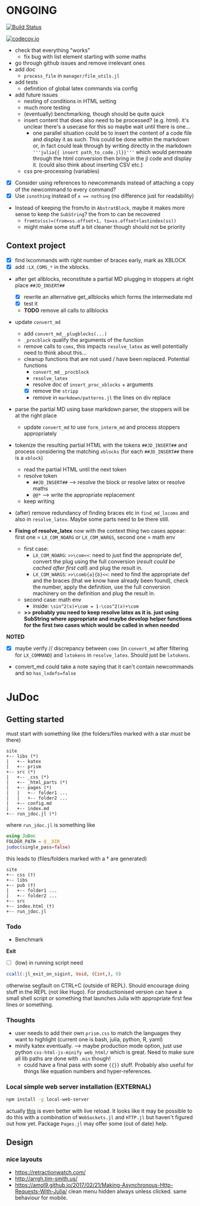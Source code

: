 # ONGOING

[![Build Status](https://travis-ci.org/tlienart/JuDoc.jl.svg?branch=master)](https://travis-ci.org/tlienart/JuDoc.jl)

[![codecov.io](http://codecov.io/github/tlienart/JuDoc.jl/coverage.svg?branch=master)](http://codecov.io/github/tlienart/JuDoc.jl?branch=master)


* check that everything "works"
    * fix bug with list element starting with some maths
* go through github issues and remove irrelevant ones
* add doc
    * `process_file` in `manager/file_utils.jl`
* add tests
    * definition of global latex commands via config
* add future issues
    * nesting of conditions in HTML setting
    * much more testing
    * (eventually) benchmarking, though should be quite quick
    * insert content that does also need to be processed? (e.g. html). it's unclear there's a usecase for this so maybe wait until there is one...
        * one parallel situation could be to insert the content of a code file
        and display it as such. This could be done within the markdown or, in fact could leak through by writing directly in the markdown `'''julia{{ insert path_to_code.jl}}'''` which would permeate through the html conversion then bring in the jl code and display it. (could also think about inserting CSV etc.)
    * css pre-processing (variables)
* [x] Consider using references to newcommands instead of attaching a copy of the newcommand to every command?
* [x] Use `isnothing` instead of `x == nothing` (no difference just for readability)
* Instead of keeping the from/to in `AbstratBlock`, maybe it makes more sense to keep the `SubString`? the from to can be recovered
    * `fromto(ss)=(from=ss.offset+1, to=ss.offset+lastindex(ss))`
    * might make some stuff a bit cleaner though should not be priority

## Context project

* [x] find lxcommands with right number of braces early, mark as XBLOCK
* [x] add `:LX_COMS_*` in the xblocks.
* after get allblocks, reconstitute a partial MD plugging in stoppers at right place `##JD_INSERT##`
    * [x] rewrite an alternative get_allblocks which forms the intermediate md
    * [x] test it
    * **TODO** remove all calls to allblocks
* update `convert_md`
    * add `convert_md__plugblocks(...)`
    * `_procblock` qualify the arguments of the function
    * remove calls to `coms`, this impacts `resolve_latex` as well potentially
    need to think about this...
    * cleanup functions that are not used / have been replaced. Potential functions
        * `convert_md__procblock`
        * `resolve_latex`
        * resolve doc of `insert_proc_xblocks` + arguments
        * [x] remove the `stripp`
        * remove in `markdown/patterns.jl` the lines on div replace
* parse the partial MD using base markdown parser, the stoppers will be at the right place
    * update `convert_md` to use `form_interm_md` and process stoppers appropriately
* tokenize the resulting partial HTML with the tokens `##JD_INSERT##` and process considering the matching `xblocks` (for each `##JD_INSERT##` there is a `xblock`)
    * read the partial HTML until the next token
    * resolve token
        * `##JD_INSERT##` --> resolve the block or resolve latex or resolve maths
        * `@@*` --> write the appropriate replacement
    * keep writing
* (after) remove redundancy of finding braces etc in `find_md_lxcoms` and also in `resolve_latex`. Maybe some parts need to be there still.

* **Fixing of resolve_latex** now with the context thing two cases appear: first one = `LX_COM_NOARG` or `LX_COM_WARGS`, second one = math env
    * first case:
        * `LX_COM_NOARG`: `>>\com<<`: need to just find the appropriate def, convert the plug using the full conversion (*result could be cached after first call*) and plug the result in.
        * `LX_COM_WARGS`: `>>\comb{a}{b}<<`: need to find the appropriate def and the braces (that we know have already been found), check the number, apply the definition, use the full conversion machinery on the definition and plug the result in.
    * second case: math env
        * inside: `\sin^2(x)+\com = 1-\cos^2(x)+\com`
    * **>> probably you need to keep resolve latex as it is. just using SubString where appropriate and maybe develop helper functions for the first two cases which would be called in when needed**


**NOTED**
* [x] maybe verify // discrepancy between `coms` (in `convert_md` after filtering for `LX_COMMAND`) and `lxtokens` in `resolve_latex`. Should just be `lxtokens`.
* convert_md could take a note saying that it can't contain newcommands and so `has_lxdefs=false`

# JuDoc

## Getting started

must start with something like (the folders/files marked with a star *must* be there)

```
site
+-- libs (*)
|   +-- katex
|   +-- prism
+-- src (*)
|   +-- _css (*)
|   +-- _html_parts (*)
|   +-- pages (*)
|   |   +-- folder1 ...
|   |   +-- folder2 ...
|   +-- config.md
|   +-- index.md
+-- run_jdoc.jl (*)
```

where `run_jdoc.jl` is something like

```julia
using JuDoc
FOLDER_PATH = @__DIR__
judoc(single_pass=false)
```

this leads to (files/folders marked with a † are generated)

```
site
+-- css (†)
+-- libs
+-- pub (†)
|   +-- folder1 ...
|   +-- folder2 ...
+-- src
+-- index.html (†)
+-- run_jdoc.jl
```

### Todo

* Benchmark

**Exit**
* [ ] (low) in running script need

```julia
ccall(:jl_exit_on_sigint, Void, (Cint,), 0)
```

otherwise segfault on CTRL+C (outside of REPL). Should encourage doing stuff in the REPL (not like Hugo). For productionised version can have a small shell script or something that launches Julia with appropriate first few lines or something.

### Thoughts

* user needs to add their own `prism.css` to match the languages they want to highlight (current one is bash, julia, python, R, yaml)
* minify katex eventually. --> maybe production mode option, just use python `css-html-js-minify web_html/` which is great. Need to make sure all lib paths are done with `.min` though!
	* could have a final pass with some `{{}}` stuff. Probably also useful for things like equation numbers and hyper-references.

### Local simple web server installation (EXTERNAL)

```bash
npm install -g local-web-server
```

actually [this](https://medium.com/@svinkle/start-a-local-live-reload-web-server-with-one-command-72f99bc6e855) is even better with live reload.
It looks like it may be possible to do this with a combination of `WebSockets.jl` and `HTTP.jl` but haven't figured out how yet. Package `Pages.jl` may offer some (out of date) help.


## Design

### nice layouts

* https://retractionwatch.com/
* http://arrgh.tim-smith.us/
* https://amol9.github.io/2017/02/21/Making-Asynchronous-Http-Requests-With-Julia/ clean menu hidden always unless clicked. same behaviour for mobile.
